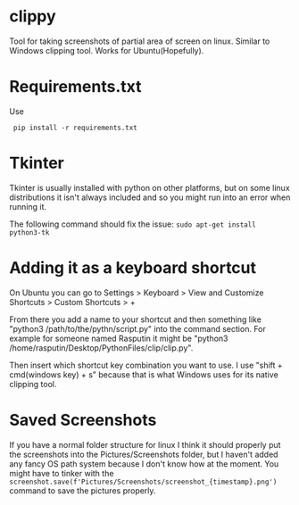 # clippy
Tool for taking screenshots of partial area of screen on linux. Similar to Windows clipping tool.
Works for Ubuntu(Hopefully).

# Requirements.txt
Use 

``` pip install -r requirements.txt```

# Tkinter
Tkinter is usually installed with python on other platforms, but on some linux distributions it isn't always included and so you might run into an error when running it.

The following command should fix the issue:
```sudo apt-get install python3-tk```

# Adding it as a keyboard shortcut
On Ubuntu you can go to Settings > Keyboard > View and Customize Shortcuts > Custom Shortcuts > +

From there you add a name to your shortcut and then something like "python3 /path/to/the/pythn/script.py" into the command section. For example for someone named Rasputin it might be "python3 /home/rasputin/Desktop/PythonFiles/clip/clip.py".

Then insert which shortcut key combination you want to use. I use "shift + cmd(windows key) + s" because that is what Windows uses for its native clipping tool.

# Saved Screenshots
If you have a normal folder structure for linux I think it should properly put the screenshots into the Pictures/Screenshots folder, but I haven't added any fancy OS path system because I don't know how at the moment. You might have to tinker with the ```screenshot.save(f'Pictures/Screenshots/screenshot_{timestamp}.png')``` command to save the pictures properly.
